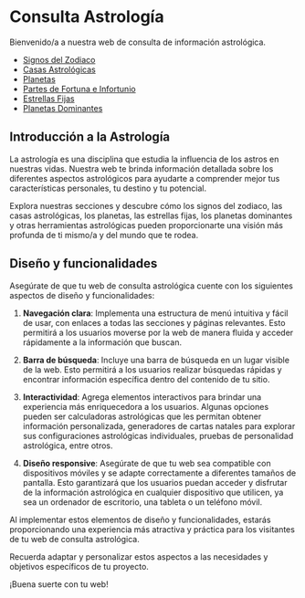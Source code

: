 # Consulta Astrología

Bienvenido/a a nuestra web de consulta de información astrológica.

- [Signos del Zodiaco](signos.html)
- [Casas Astrológicas](casas.html)
- [Planetas](planetas.html)
- [Partes de Fortuna e Infortunio](partes.html)
- [Estrellas Fijas](estrellas.html)
- [Planetas Dominantes](dominantes.html)

## Introducción a la Astrología

La astrología es una disciplina que estudia la influencia de los astros en nuestras vidas. Nuestra web te brinda información detallada sobre los diferentes aspectos astrológicos para ayudarte a comprender mejor tus características personales, tu destino y tu potencial.

Explora nuestras secciones y descubre cómo los signos del zodiaco, las casas astrológicas, los planetas, las estrellas fijas, los planetas dominantes y otras herramientas astrológicas pueden proporcionarte una visión más profunda de ti mismo/a y del mundo que te rodea.




## Diseño y funcionalidades

Asegúrate de que tu web de consulta astrológica cuente con los siguientes aspectos de diseño y funcionalidades:

1. **Navegación clara**: Implementa una estructura de menú intuitiva y fácil de usar, con enlaces a todas las secciones y páginas relevantes. Esto permitirá a los usuarios moverse por la web de manera fluida y acceder rápidamente a la información que buscan.

2. **Barra de búsqueda**: Incluye una barra de búsqueda en un lugar visible de la web. Esto permitirá a los usuarios realizar búsquedas rápidas y encontrar información específica dentro del contenido de tu sitio.

3. **Interactividad**: Agrega elementos interactivos para brindar una experiencia más enriquecedora a los usuarios. Algunas opciones pueden ser calculadoras astrológicas que les permitan obtener información personalizada, generadores de cartas natales para explorar sus configuraciones astrológicas individuales, pruebas de personalidad astrológica, entre otros.

4. **Diseño responsive**: Asegúrate de que tu web sea compatible con dispositivos móviles y se adapte correctamente a diferentes tamaños de pantalla. Esto garantizará que los usuarios puedan acceder y disfrutar de la información astrológica en cualquier dispositivo que utilicen, ya sea un ordenador de escritorio, una tableta o un teléfono móvil.

Al implementar estos elementos de diseño y funcionalidades, estarás proporcionando una experiencia más atractiva y práctica para los visitantes de tu web de consulta astrológica.

Recuerda adaptar y personalizar estos aspectos a las necesidades y objetivos específicos de tu proyecto.

¡Buena suerte con tu web!

